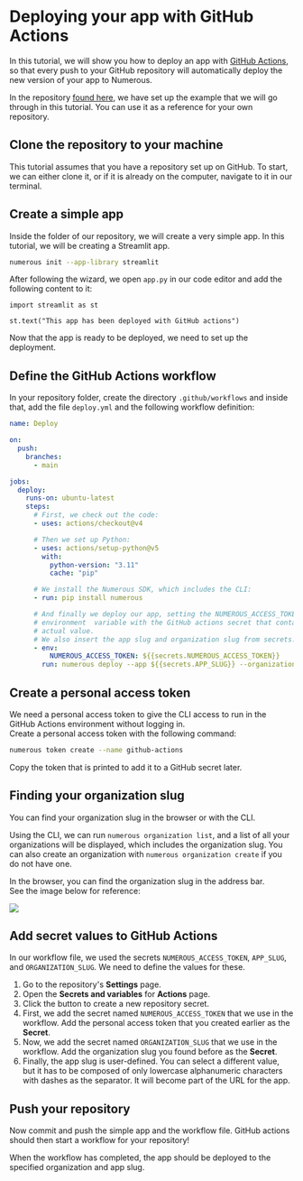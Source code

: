 # Deploying your app with GitHub Actions

In this tutorial, we will show you how to deploy an app with
[GitHub Actions](https://github.com/features/actions), so that every push to
your GitHub repository will automatically deploy the new version of your app to
Numerous.

In the repository [found here](https://github.com/numerous-com/deploy-app-with-github-actions-tutorial),
we have set up the example that we will go through in this tutorial. You can use
it as a reference for your own repository.

## Clone the repository to your machine

This tutorial assumes that you have a repository set up on GitHub. To start, we can
either clone it, or if it is already on the computer, navigate to it in our
terminal.

## Create a simple app

Inside the folder of our repository, we will create a very simple app. In this tutorial, we will be creating a Streamlit app.

```bash
numerous init --app-library streamlit
```

After following the wizard, we open `app.py` in our code editor and
add the following content to it:

```
import streamlit as st

st.text("This app has been deployed with GitHub actions")
```

Now that the app is ready to be deployed, we need to set up the
deployment.

## Define the GitHub Actions workflow

In your repository folder, create the directory `.github/workflows` and inside
that, add the file `deploy.yml` and the following workflow definition:

```yaml
name: Deploy

on:
  push:
    branches:
      - main

jobs:
  deploy:
    runs-on: ubuntu-latest
    steps:
      # First, we check out the code:
      - uses: actions/checkout@v4

      # Then we set up Python:
      - uses: actions/setup-python@v5
        with:
          python-version: "3.11"
          cache: "pip"

      # We install the Numerous SDK, which includes the CLI:
      - run: pip install numerous

      # And finally we deploy our app, setting the NUMEROUS_ACCESS_TOKEN
      # environment  variable with the GitHub actions secret that contains the
      # actual value.
      # We also insert the app slug and organization slug from secrets.
      - env:
          NUMEROUS_ACCESS_TOKEN: ${{secrets.NUMEROUS_ACCESS_TOKEN}}
        run: numerous deploy --app ${{secrets.APP_SLUG}} --organization ${{secrets.ORGANIZATION_SLUG}}
```

## Create a personal access token

We need a personal access token to give the CLI access to run in the GitHub
Actions environment without logging in. <br /> Create a personal access token with the following command:

```bash
numerous token create --name github-actions
```

Copy the token that is printed to add it to a GitHub secret later.

## Finding your organization slug

You can find your organization slug in the browser or with the CLI.

Using the CLI, we can run `numerous organization list`, and a list of all your
organizations will be displayed, which includes the organization slug. You can also create an organization with
`numerous organization create` if you do not have one.

In the browser, you can find the organization slug in the address bar.<br />See the image below for reference:

![](/docs/static/numerous_github_actions_browser_organization_slug.png)

## Add secret values to GitHub Actions

In our workflow file, we used the secrets `NUMEROUS_ACCESS_TOKEN`, `APP_SLUG`, and
`ORGANIZATION_SLUG`. We need to define the values for these.

1. Go to the repository's **Settings** page.
2. Open the **Secrets and variables** for **Actions** page.
3. Click the button to create a new repository secret.
4. First, we add the secret named `NUMEROUS_ACCESS_TOKEN` that we use in the
   workflow. Add the personal access token that you created earlier as the
   **Secret**.
5. Now, we add the secret named `ORGANIZATION_SLUG` that we use in the
   workflow. Add the organization slug you found before as the **Secret**.
6. Finally, the app slug is user-defined. You can select a different value, but it has
   to be composed of only lowercase alphanumeric characters with dashes as the
   separator. It will become part of the URL for the app.

## Push your repository

Now commit and push the simple app and the workflow file. GitHub actions
should then start a workflow for your repository!

When the workflow has completed, the app should be deployed to the specified
organization and app slug.
